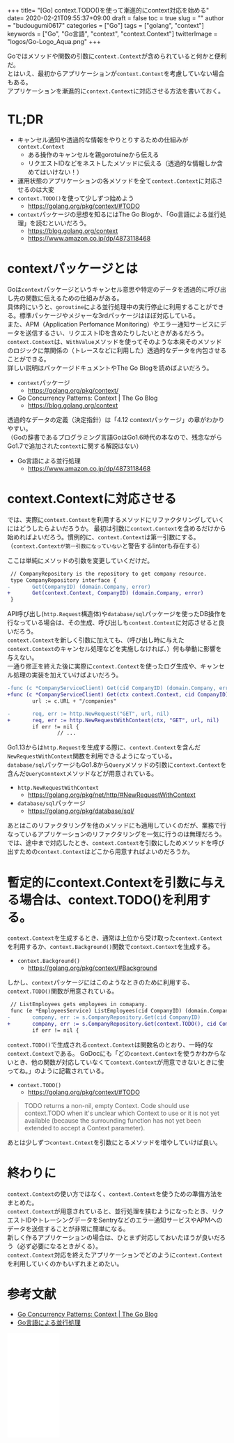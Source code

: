 +++
title= "[Go] context.TODO()を使って漸進的にcontext対応を始める"
date= 2020-02-21T09:55:37+09:00
draft = false
toc = true
slug = ""
author = "budougumi0617"
categories = ["Go"]
tags = ["golang", "context"]
keywords = ["Go", "Go言語", "context", "context.Context"]
twitterImage = "logos/Go-Logo_Aqua.png"
+++

Goではメソッドや関数の引数に`context.Context`が含められていると何かと便利だ。  
とはいえ、最初からアプリケーションが`context.Context`を考慮していない場合もある。  
アプリケーションを漸進的に`context.Context`に対応させる方法を書いておく。

<!--more-->

# TL;DR
- キャンセル通知や透過的な情報をやりとりするための仕組みが`context.Context`
    - ある操作のキャンセルを親gorotuineから伝える
    - リクエストIDなどをネストしたメソッドに伝える（透過的な情報しか含めてはいけない！）
- 運用状態のアプリケーションの各メソッドを全て`context.Context`に対応させるのは大変
- `context.TODO()`を使って少しずつ始めよう
    - https://golang.org/pkg/context/#TODO
- `context`パッケージの思想を知るにはThe Go Blogか、「Go言語による並行処理」を読むといいだろう。
    - https://blog.golang.org/context
    - https://www.amazon.co.jp/dp/4873118468

# contextパッケージとは
Goは`context`パッケージというキャンセル意思や特定のデータを透過的に呼び出し先の関数に伝えるための仕組みがある。  
具体的にいうと、`goroutine`による並行処理中の実行停止に利用することができる。標準パッケージやメジャーな3rdパッケージはほぼ対応している。  
また、APM（Application Perfomance Monitoring）やエラー通知サービスにデータを送信するさい、リクエストIDを含めたりしたいときがあるだろう。  
`context.Context`は、`WithValue`メソッドを使ってそのような本来そのメソッドのロジックに無関係の（トレースなどに利用した）透過的なデータを内包させることができる。  
詳しい説明はパッケージドキュメントやThe Go Blogを読めばよいだろう。

- `context`パッケージ
    - https://golang.org/pkg/context/
- Go Concurrency Patterns: Context | The Go Blog
    - https://blog.golang.org/context

透過的なデータの定義（決定指針）は「4.12 contextパッケージ」の章がわかりやすい。  
（Goの辞書であるプログラミング言語GoはGo1.6時代の本なので、残念ながらGo1.7で追加された`context`に関する解説はない）

- Go言語による並行処理
    - https://www.amazon.co.jp/dp/4873118468

# context.Contextに対応させる
では、実際に`context.Context`を利用するメソッドにリファクタリングしていくにはどうしたらよいだろうか。
最初は引数に`context.Context`を含めるだけから始めればよいだろう。慣例的に、`context.Context`は第一引数にする。
（`context.Contextが第一引数になっていない`と警告するlinterも存在する）

ここは単純にメソッドの引数を変更していくだけだ。

```diff
 // CompanyRepository is the repository to get company resource.
 type CompanyRepository interface {
-       Get(CompanyID) (domain.Company, error)
+       Get(context.Context, CompanyID) (domain.Company, error)
 }
```

API呼び出し(`http.Request`構造体)や`database/sql`パッケージを使ったDB操作を行なっている場合は、その生成、呼び出しも`context.Context`に対応させると良いだろう。  
`context.Context`を新しく引数に加えても、（呼び出し時に与えた`context.Context`のキャンセル処理などを実施しなければ、）何も挙動に影響を与えない。  
一通り修正を終えた後に実際に`context.Context`を使ったログ生成や、キャンセル処理の実装を加えていけばよいだろう。

```diff
-func (c *CompanyServiceClient) Get(cid CompanyID) (domain.Company, error) {
+func (c *CompanyServiceClient) Get(ctx context.Context, cid CompanyID) (domain.Company, error) {
        url := c.URL + "/companies"

-       req, err := http.NewRequest("GET", url, nil)
+       req, err := http.NewRequestWithContext(ctx, "GET", url, nil)
        if err != nil {
                // ...
```

Go1.13からは`http.Request`を生成する際に、`context.Context`を含んだ`NewRequestWithContext`関数を利用できるようになっている。  
`database/sql`パッケージもGo1.8から`Query`メソッドの引数に`context.Context`を含んだ`QueryConntext`メソッドなどが用意されている。

- `http.NewRequestWithContext`
    - https://golang.org/pkg/net/http/#NewRequestWithContext
- `database/sql`パッケージ
    - https://golang.org/pkg/database/sql/

あとはこのリファクタリングを他のメソッドにも適用していくのだが、業務で行なっているアプリケーションのリファクタリングを一気に行うのは無理だろう。  
では、途中まで対応したとき、`context.Context`を引数にしためメソッドを呼び出すための`context.Context`はどこから用意すればよいのだろうか。

# 暫定的にcontext.Contextを引数に与える場合は、context.TODO()を利用する。
`context.Context`を生成するとき、通常は上位から受け取った`context.Context`を利用するか、`context.Background()`関数で`context.Context`を生成する。

- `context.Background()`
    - https://golang.org/pkg/context/#Background

しかし、`context`パッケージにはこのようなときのために利用する、`context.TODO()`関数が用意されている。

```diff
 // ListEmployees gets employees in comapany.
 func (e *EmployeesService) ListEmployees(cid CompanyID) (domain.Company, *ErrorResult) {
-       company, err := s.CompanyRepository.Get(cid CompanyID)
+       company, err := s.CompanyRepository.Get(context.TODO(), cid CompanyID)
        if err != nil {

```

`context.TODO()`で生成される`context.Context`は関数名のとおり、一時的な`context.Context`である。
GoDocにも「どの`context.Context`を使うかわからないとき、他の関数が対応していなくて`context.Context`が用意できないときに使ってね。」のように記載されている。

- `context.TODO()`
    - https://golang.org/pkg/context/#TODO

> TODO returns a non-nil, empty Context. Code should use context.TODO when it's unclear which Context to use or it is not yet available (because the surrounding function has not yet been extended to accept a Context parameter).

あとは少しずつ`context.Cntext`を引数にとるメソッドを増やしていけば良い。


# 終わりに
`context.Context`の使い方ではなく、`context.Context`を使うための準備方法をまとめた。  
`context.Context`が用意されていると、並行処理を挟むようになったとき、リクエストIDやトレーシングデータをSentryなどのエラー通知サービスやAPMへのデータを送信することが非常に簡単になる。  
新しく作るアプリケーションの場合は、ひとまず対応しておいたほうが良いだろう（必ず必要になるときがくる）。  
`context.Context`対応を終えたアプリケーションでどのように`context.Context`を利用していくのかもいずれまとめたい。

# 参考文献
- [Go Concurrency Patterns: Context | The Go Blog](https://blog.golang.org/context)
- [Go言語による並行処理](https://www.amazon.co.jp/dp/4873118468)

<iframe style="width:120px;height:240px;" marginwidth="0" marginheight="0" scrolling="no" frameborder="0" src="//rcm-fe.amazon-adsystem.com/e/cm?lt1=_blank&bc1=000000&IS2=1&bg1=FFFFFF&fc1=000000&lc1=0000FF&t=github.io-22&language=ja_JP&o=9&p=8&l=as4&m=amazon&f=ifr&ref=as_ss_li_til&asins=4873118468&linkId=727ff07e1319c560674f5751393013cb"></iframe>
